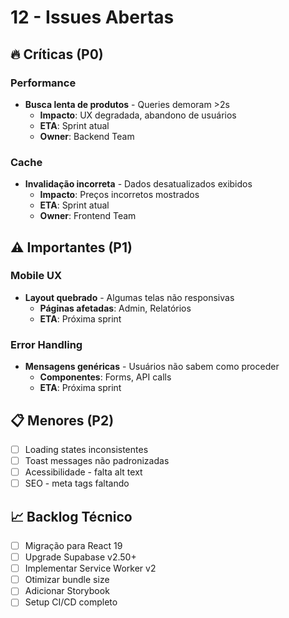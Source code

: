 # 12 - Issues Abertas

## 🔥 Críticas (P0)

### Performance
- **Busca lenta de produtos** - Queries demoram >2s
  - **Impacto**: UX degradada, abandono de usuários
  - **ETA**: Sprint atual
  - **Owner**: Backend Team

### Cache
- **Invalidação incorreta** - Dados desatualizados exibidos
  - **Impacto**: Preços incorretos mostrados
  - **ETA**: Sprint atual  
  - **Owner**: Frontend Team

## ⚠️ Importantes (P1)

### Mobile UX
- **Layout quebrado** - Algumas telas não responsivas
  - **Páginas afetadas**: Admin, Relatórios
  - **ETA**: Próxima sprint

### Error Handling
- **Mensagens genéricas** - Usuários não sabem como proceder
  - **Componentes**: Forms, API calls
  - **ETA**: Próxima sprint

## 📋 Menores (P2)

- [ ] Loading states inconsistentes
- [ ] Toast messages não padronizadas  
- [ ] Acessibilidade - falta alt text
- [ ] SEO - meta tags faltando

## 📈 Backlog Técnico

- [ ] Migração para React 19
- [ ] Upgrade Supabase v2.50+
- [ ] Implementar Service Worker v2
- [ ] Otimizar bundle size
- [ ] Adicionar Storybook
- [ ] Setup CI/CD completo